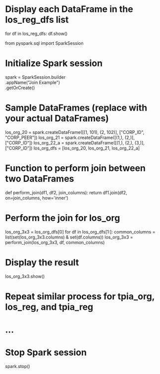 # Display each DataFrame in the los_reg_dfs list
for df in los_reg_dfs:
    df.show()

from pyspark.sql import SparkSession

# Initialize Spark session
spark = SparkSession.builder \
    .appName("Join Example") \
    .getOrCreate()

# Sample DataFrames (replace with your actual DataFrames)
los_org_20 = spark.createDataFrame([(1, 101), (2, 102)], ["CORP_ID", "CORP_PEER"])
los_org_21 = spark.createDataFrame([(1,), (2,)], ["CORP_ID"])
los_org_22_a = spark.createDataFrame([(1,), (2,), (3,)], ["CORP_ID"])
los_org_dfs = [los_org_20, los_org_21, los_org_22_a]

# Function to perform join between two DataFrames
def perform_join(df1, df2, join_columns):
    return df1.join(df2, on=join_columns, how='inner')

# Perform the join for los_org
los_org_3x3 = los_org_dfs[0]
for df in los_org_dfs[1:]:
    common_columns = list(set(los_org_3x3.columns) & set(df.columns))
    los_org_3x3 = perform_join(los_org_3x3, df, common_columns)

# Display the result
los_org_3x3.show()

# Repeat similar process for tpia_org, los_reg, and tpia_reg
# ...

# Stop Spark session
spark.stop()
